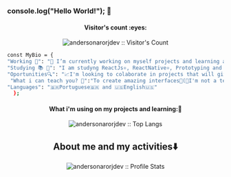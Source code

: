 ### console.log("Hello World!"); 👋

<!--
**andersonarorjdev/andersonarorjdev** is a ✨ _special_ ✨ repository because its `README.md` (this file) appears on your GitHub profile.

Here are some ideas to get you started:

- 🔭 I’m currently working on ...
- 🌱 I’m currently learning ...
- 👯 I’m looking to collaborate on ...
- 🤔 I’m looking for help with ...
- 💬 Ask me about ...
- 📫 How to reach me: ...
- 😄 Pronouns: ...
- ⚡ Fun fact: ...
-->

<h4 align="center">Visitor's count :eyes:</h4>
<p align="center"><img src="https://profile-counter.glitch.me/{andersonarorjdev}/count.svg" alt="andersonarorjdev :: Visitor's Count" /></p>

```bash
const MyBio = {
"Working 🌟": "🔭 I’m currently working on myself projects and learning amazing technologies💻!",
"Studying 📚 📖": "I am studyng ReactJs⚛, ReactNative⚛, Prototyping and UI/UX Desing⚛📱💻",
"Oportunities🔍": "📈I'm looking to colaborate in projects that will give value to the comunity and the world 🌎",
 "What i can teach you? 🤔":"To create amazing interfaces🤩(🤫I'm not a teacher, but i love teach peoples!🤗)",
"Languages": "🇧🇷Portuguese🇧🇷 and 🇺🇸English🇺🇸"
  };
```

<h4 align="center">What i'm using on my projects and learning:🚀</h4>
<p align="center"><img src="https://github-readme-stats.vercel.app/api/top-langs/?username=andersonarorjdev&langs_count=10&theme=dracula&layout=compact" alt="andersonarorjdev :: Top Langs" /></p>

<h2 align="center">About me and my activities⬇️</h2>
<p align="center"><img src="https://github-readme-stats.vercel.app/api?username=andersonarorjdev&show_icons=true&title_color=8257e6&icon_color=617afc&text_color=FFFFFF&bg_color=251d37" alt="andersonarorjdev :: Profile Stats" /></p>

